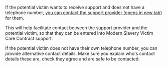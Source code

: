 If the potential victim wants to receive support and does not have a telephone number, <a href="/support-organisations" target="_blank">you can contact the support provider (opens in new tab)</a> for them.

This will help facilitate contact between the support provider and the potential victim, so that they can be entered into Modern Slavery Victim Care Contract support.

If the potential victim does not have their own telephone number, you can provide alternative contact details. Make sure you explain who's contact details these are, check they agree and are safe to be contacted.
